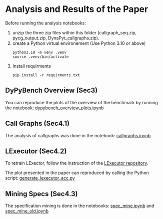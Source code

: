 # Analysis and Results of the Paper
Before running the analysis notebooks:
1. unzip the three zip files within this folder (callgraph_seq.zip, pycg_output.zip, DynaPyt_callgraphs.zip).
2. create a Python virtual environement (Use Python 3.10 or above)
    ```shell
    python3.10 -m venv .venv
    source .venv/bin/activate
    ```
3. Install requirments
    ```shell
    pip install -r requirments.txt
    ```
## DyPyBench Overview (Sec3)
You can reproduce the plots of the overview of the benchmark by running the notebook: [dypybench_overview_plots.ipynb](./dypybench_overview_plots.ipynb)

## Call Graphs (Sec4.1)
The analysis of callgraphs was done in the notebook: [callgraphs.ipynb](./callgraphs.ipynb)

## LExecutor (Sec4.2)
To retrain LExector, follow the instruction of the [LExecutor repository](https://github.com/michaelpradel/LExecutor/).

The plot presented in the paper can reproduced by calling the Python script: [generate_lexecutor_acc.py](./generate_lexecutor_acc.py)

## Mining Specs (Sec4.3)
The specification mining is done in the notebooks: [spec_mine.ipynb](./spec_mine.ipynb) and [spec_mine_old.ipynb](./spec_mine_old.ipynb)
